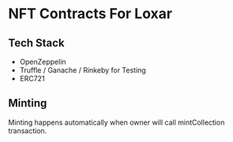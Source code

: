 # NFT Contracts For Loxar

## Tech Stack

- OpenZeppelin
- Truffle / Ganache / Rinkeby for Testing
- ERC721

## Minting 

Minting happens automatically when owner will call mintCollection transaction.

